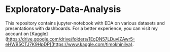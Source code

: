 # Exploratory-Data-Analysis

This repository contains jupyter-notebook with EDA on various datasets and presentations with dashboards.
For a better experience, you can visit my account on [Kaggle](https://drive.google.com/drive/folders/1EgDN57LDuvlZAwr5-eHWB5CTJ7K9HpDP](https://www.kaggle.com/timokhinilya).
